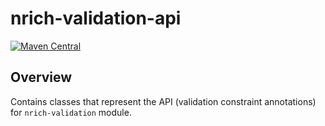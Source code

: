 # nrich-validation-api

[![Maven Central](https://maven-badges.herokuapp.com/maven-central/net.croz.nrich/nrich-validation-api/badge.svg?color=blue)](https://maven-badges.herokuapp.com/maven-central/net.croz.nrich/nrich-validation-api)

## Overview

Contains classes that represent the API (validation constraint annotations) for `nrich-validation` module.
